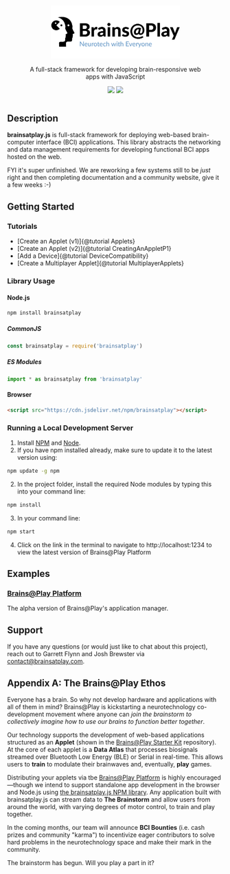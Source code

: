 <div style="display: flex; align-items: center;  justify-content:center;margin-bottom: 25px;">
<div style="text-align:center; width: 400px;">
<img src="./logo.png" style="width: 300px;" alt="Brains@Play">
<p>A full-stack framework for developing brain-responsive web apps with JavaScript</p>

<a href="https://github.com/brainsatplay/brainsatplay-beta"><img src="https://img.shields.io/badge/github-source_code-blue.svg?logo=github&logoColor=white"></a>
<a href="https://www.gnu.org/licenses/gpl-3.0"><img src="https://img.shields.io/badge/License-GPLv3-blue.svg"></a>
</div>
</div>

## Description
**brainsatplay.js** is full-stack framework for deploying web-based brain-computer interface (BCI) applications. This library abstracts the networking and data management requirements for developing functional BCI apps hosted on the web.

FYI it's super unfinished. We are reworking a few systems still to be *just* right and then completing documentation and a community website, give it a few weeks :-)


## Getting Started
### Tutorials
- [Create an Applet (v1)]{@tutorial Applets}
- [Create an Applet (v2)]{@tutorial CreatingAnAppletP1}
- [Add a Device]{@tutorial DeviceCompatibility}
- [Create a Multiplayer Applet]{@tutorial MultiplayerApplets}

### Library Usage
#### Node.js
```bash
npm install brainsatplay
``` 

##### CommonJS
```javascript
const brainsatplay = require('brainsatplay')
``` 

##### ES Modules
```javascript
import * as brainsatplay from 'brainsatplay'
```

#### Browser
```html
<script src="https://cdn.jsdelivr.net/npm/brainsatplay"></script>
```

### Running a Local Development Server
1. Install [NPM](https://www.npmjs.com/) and [Node](https://nodejs.org/en/).
2. If you have npm installed already, make sure to update it to the latest version using:
```bash
npm update -g npm
```
2. In the project folder, install the required Node modules by typing this into your command line:
```bash
npm install
``` 
3. In your command line:
```bash
npm start
```
4. Click on the link in the terminal to navigate to http://localhost:1234 to view the latest version of Brains@Play Platform


##  Examples
### [Brains@Play Platform](https://app.brainsatplay.com) 
The alpha version of Brains@Play's application manager.

## Support
If you have any questions (or would just like to chat about this project), reach out to Garrett Flynn and Josh Brewster via [contact@brainsatplay.com](contact@brainsatplay.com).


## Appendix A: The Brains@Play Ethos
Everyone has a brain. So why not develop hardware and applications with all of them in mind? Brains@Play is kickstarting a neurotechnology co-development movement where anyone can *join the brainstorm to collectively imagine how to use our brains to function better together*.

Our technology supports the development of web-based applications structured as an **Applet** (shown in the [Brains@Play Starter Kit](https://github.com/brainsatplay/brainsatplay-starter-kit) repository). At the core of each applet is a **Data Atlas** that processes biosignals streamed over Bluetooth Low Energy (BLE) or Serial in real-time. This allows users to **train** to modulate their brainwaves and, eventually, **play** games. 

Distributing your applets via tbe [Brains@Play Platform](https://app.brainsatplay.com) is highly encouraged—though we intend to support standalone app development in the browser and Node.js using [the brainsatplay.js NPM library](https://www.npmjs.com/package/brainsatplay). Any application built with brainsatplay.js can stream data to **The Brainstorm** and allow users from around the world, with varying degrees of motor control, to train and play together. 

In the coming months, our team will announce **BCI Bounties** (i.e. cash prizes and community "karma") to incentivize eager contributors to solve hard problems in the neurotechnology space and make their mark in the community. 

The brainstorm has begun. Will you play a part in it?